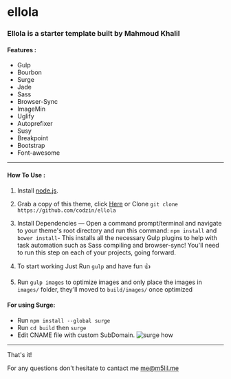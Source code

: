 # ellola

### Ellola is a starter template built by Mahmoud Khalil


#### Features :

* Gulp
* Bourbon
* Surge
* Jade
* Sass
* Browser-Sync
* ImageMin
* Uglify
* Autoprefixer
* Susy
* Breakpoint
* Bootstrap
* Font-awesome

---
#### How To Use :

 1. Install [node.js](http://www.nodejs.org/).
 2. Grab a copy of this theme, click [Here](https://github.com/codzin/ellola/archive/master.zip) or Clone ` git clone https://github.com/codzin/ellola `

 3. Install Dependencies — Open a command prompt/terminal and navigate to your theme's root directory and run this command: `npm install` and ` bower install `- This installs all the necessary Gulp plugins to help with task automation such as Sass compiling and browser-sync! You'll need to run this step on each of your projects, going forward.
 4. To start working Just Run ` gulp ` and  have fun :+1:
 5. Run `gulp images` to optimize images and only place the images in `images/` folder, they'll moved to `build/images/` once optimized

#### For using Surge:

* Run ` npm install --global surge `
* Run  `cd build` then `surge`
* Edit CNAME file with custom SubDomain.
![surge how](https://surge.sh/images/help/getting-started-with-surge.gif)


---

That's it!


For any questions don't hesitate to cantact me me@m5lil.me
